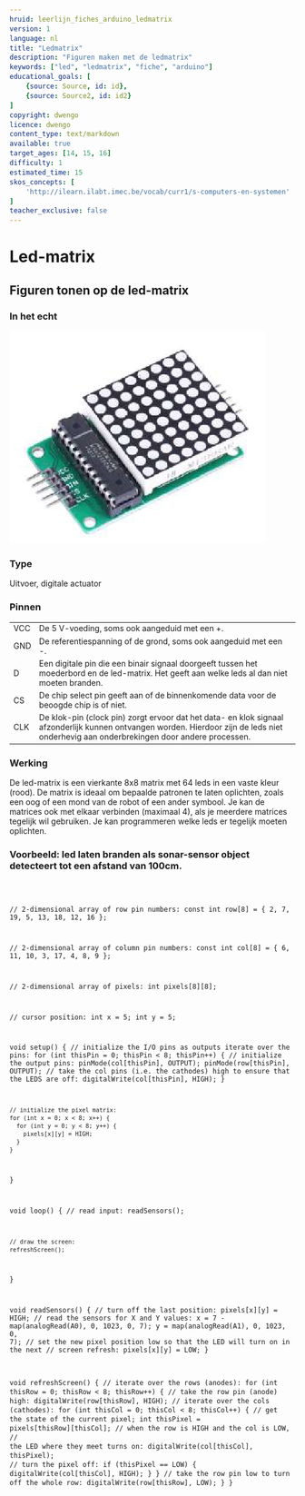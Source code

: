 ```yaml
---
hruid: leerlijn_fiches_arduino_ledmatrix
version: 1
language: nl
title: "Ledmatrix"
description: "Figuren maken met de ledmatrix"
keywords: ["led", "ledmatrix", "fiche", "arduino"]
educational_goals: [
    {source: Source, id: id}, 
    {source: Source2, id: id2}
]
copyright: dwengo
licence: dwengo
content_type: text/markdown
available: true
target_ages: [14, 15, 16]
difficulty: 1
estimated_time: 15
skos_concepts: [
    'http://ilearn.ilabt.imec.be/vocab/curr1/s-computers-en-systemen'
]
teacher_exclusive: false
---
```


<div class="dwengo_content fiche">
    <h1 class="title">Led-matrix</h1>
    <h2 class="subtitle">Figuren tonen op de led-matrix</h2>
    <div class="items">
        <div class="info_item item">
            <h3 class="info_item_title">In het echt</h3>
            <p class="info_item_content">
                <img src="img/ledmatrix.png" alt="Een afbeelding van een ledmatrix." title="Een afbeelding van het ledmatrix."></img>
            </p>
        </div>
        <div class="info_item item">
            <h3 class="info_item_title">Type</h3>
            <p class="info_item_content">
                Uitvoer, digitale actuator 
            </p>
        </div>
        <div class="info_item item">
            <h3 class="info_item_title">Pinnen</h3>
            <p class="info_item_content">
                <table>
                    <tr><td>VCC</td><td>De 5 V-voeding, soms ook aangeduid met een +.</td></tr>
                    <tr><td>GND</td><td>De referentiespanning of de grond, soms ook aangeduid met een -.</td></tr>
                    <tr><td>D</td><td>Een digitale pin die een binair signaal doorgeeft tussen het moederbord en de led-matrix. Het geeft aan welke leds al dan niet moeten branden.</td></tr>
                    <tr><td>CS</td><td>De chip select pin geeft aan of de binnenkomende data voor de beoogde chip is of niet.</td></tr>
                    <tr><td>CLK</td><td>De klok-pin (clock pin) zorgt ervoor dat het data- en klok signaal afzonderlijk kunnen ontvangen worden. Hierdoor zijn de leds niet onderhevig aan onderbrekingen door andere processen.</td></tr>
                </table>
            </p>
        </div>
        <div class="info_item item">
            <h3 class="info_item_title">Werking</h3>
            <p class="info_item_content">
                De led-matrix is een vierkante 8x8 matrix met 64 leds in een vaste kleur (rood). De matrix is ideaal om bepaalde patronen te laten oplichten, zoals een oog of een mond van de robot of een ander symbool. Je kan de matrices ook met elkaar verbinden (maximaal 4), als je meerdere matrices tegelijk wil gebruiken. Je kan programmeren welke leds er tegelijk moeten oplichten.
            </p>
        </div>
        <div class="example_item item">
            <h3 class="example_item_title">Voorbeeld: led laten branden als sonar-sensor object detecteert tot een afstand van 100cm.</h3>
            <p class="example_item_content">
<pre>
<code class="language-cpp">
    
  // 2-dimensional array of row pin numbers:
  const int row[8] = {
    2, 7, 19, 5, 13, 18, 12, 16
  };

  // 2-dimensional array of column pin numbers:
  const int col[8] = {
    6, 11, 10, 3, 17, 4, 8, 9
  };

  // 2-dimensional array of pixels:
  int pixels[8][8];

  // cursor position:
  int x = 5;
  int y = 5;

  void setup() {
    // initialize the I/O pins as outputs iterate over the pins:
    for (int thisPin = 0; thisPin < 8; thisPin++) {
      // initialize the output pins:
      pinMode(col[thisPin], OUTPUT);
      pinMode(row[thisPin], OUTPUT);
      // take the col pins (i.e. the cathodes) high to ensure that the LEDS are off:
      digitalWrite(col[thisPin], HIGH);
    }

    // initialize the pixel matrix:
    for (int x = 0; x < 8; x++) {
      for (int y = 0; y < 8; y++) {
        pixels[x][y] = HIGH;
      }
    }
  }

  void loop() {
    // read input:
    readSensors();

    // draw the screen:
    refreshScreen();
  }

  void readSensors() {
    // turn off the last position:
    pixels[x][y] = HIGH;
    // read the sensors for X and Y values:
    x = 7 - map(analogRead(A0), 0, 1023, 0, 7);
    y = map(analogRead(A1), 0, 1023, 0, 7);
    // set the new pixel position low so that the LED will turn on in the next
    // screen refresh:
    pixels[x][y] = LOW;
  }

  void refreshScreen() {
    // iterate over the rows (anodes):
    for (int thisRow = 0; thisRow < 8; thisRow++) {
      // take the row pin (anode) high:
      digitalWrite(row[thisRow], HIGH);
      // iterate over the cols (cathodes):
      for (int thisCol = 0; thisCol < 8; thisCol++) {
        // get the state of the current pixel;
        int thisPixel = pixels[thisRow][thisCol];
        // when the row is HIGH and the col is LOW,
        // the LED where they meet turns on:
        digitalWrite(col[thisCol], thisPixel);
        // turn the pixel off:
        if (thisPixel == LOW) {
          digitalWrite(col[thisCol], HIGH);
        }
      }
      // take the row pin low to turn off the whole row:
      digitalWrite(row[thisRow], LOW);
    }
  }
</code>
</pre> 
            </p>
        </div>
    </div>
</div>



